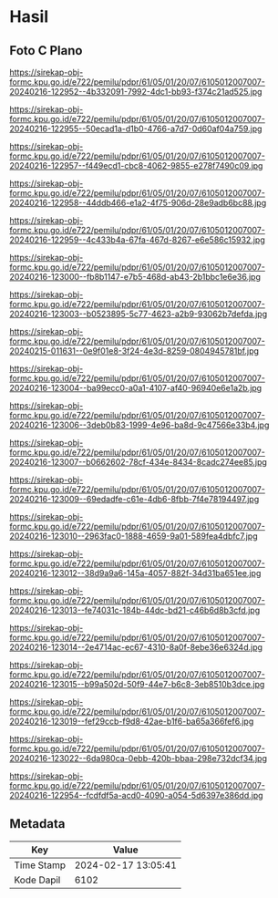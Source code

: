 # Hasil

## Foto C Plano

https://sirekap-obj-formc.kpu.go.id/e722/pemilu/pdpr/61/05/01/20/07/6105012007007-20240216-122952--4b332091-7992-4dc1-bb93-f374c21ad525.jpg

https://sirekap-obj-formc.kpu.go.id/e722/pemilu/pdpr/61/05/01/20/07/6105012007007-20240216-122955--50ecad1a-d1b0-4766-a7d7-0d60af04a759.jpg

https://sirekap-obj-formc.kpu.go.id/e722/pemilu/pdpr/61/05/01/20/07/6105012007007-20240216-122957--f449ecd1-cbc8-4062-9855-e278f7490c09.jpg

https://sirekap-obj-formc.kpu.go.id/e722/pemilu/pdpr/61/05/01/20/07/6105012007007-20240216-122958--44ddb466-e1a2-4f75-906d-28e9adb6bc88.jpg

https://sirekap-obj-formc.kpu.go.id/e722/pemilu/pdpr/61/05/01/20/07/6105012007007-20240216-122959--4c433b4a-67fa-467d-8267-e6e586c15932.jpg

https://sirekap-obj-formc.kpu.go.id/e722/pemilu/pdpr/61/05/01/20/07/6105012007007-20240216-123000--fb8b1147-e7b5-468d-ab43-2b1bbc1e6e36.jpg

https://sirekap-obj-formc.kpu.go.id/e722/pemilu/pdpr/61/05/01/20/07/6105012007007-20240216-123003--b0523895-5c77-4623-a2b9-93062b7defda.jpg

https://sirekap-obj-formc.kpu.go.id/e722/pemilu/pdpr/61/05/01/20/07/6105012007007-20240215-011631--0e9f01e8-3f24-4e3d-8259-0804945781bf.jpg

https://sirekap-obj-formc.kpu.go.id/e722/pemilu/pdpr/61/05/01/20/07/6105012007007-20240216-123004--ba99ecc0-a0a1-4107-af40-96940e6e1a2b.jpg

https://sirekap-obj-formc.kpu.go.id/e722/pemilu/pdpr/61/05/01/20/07/6105012007007-20240216-123006--3deb0b83-1999-4e96-ba8d-9c47566e33b4.jpg

https://sirekap-obj-formc.kpu.go.id/e722/pemilu/pdpr/61/05/01/20/07/6105012007007-20240216-123007--b0662602-78cf-434e-8434-8cadc274ee85.jpg

https://sirekap-obj-formc.kpu.go.id/e722/pemilu/pdpr/61/05/01/20/07/6105012007007-20240216-123009--69edadfe-c61e-4db6-8fbb-7f4e78194497.jpg

https://sirekap-obj-formc.kpu.go.id/e722/pemilu/pdpr/61/05/01/20/07/6105012007007-20240216-123010--2963fac0-1888-4659-9a01-589fea4dbfc7.jpg

https://sirekap-obj-formc.kpu.go.id/e722/pemilu/pdpr/61/05/01/20/07/6105012007007-20240216-123012--38d9a9a6-145a-4057-882f-34d31ba651ee.jpg

https://sirekap-obj-formc.kpu.go.id/e722/pemilu/pdpr/61/05/01/20/07/6105012007007-20240216-123013--fe74031c-184b-44dc-bd21-c46b6d8b3cfd.jpg

https://sirekap-obj-formc.kpu.go.id/e722/pemilu/pdpr/61/05/01/20/07/6105012007007-20240216-123014--2e4714ac-ec67-4310-8a0f-8ebe36e6324d.jpg

https://sirekap-obj-formc.kpu.go.id/e722/pemilu/pdpr/61/05/01/20/07/6105012007007-20240216-123015--b99a502d-50f9-44e7-b6c8-3eb8510b3dce.jpg

https://sirekap-obj-formc.kpu.go.id/e722/pemilu/pdpr/61/05/01/20/07/6105012007007-20240216-123019--fef29ccb-f9d8-42ae-b1f6-ba65a366fef6.jpg

https://sirekap-obj-formc.kpu.go.id/e722/pemilu/pdpr/61/05/01/20/07/6105012007007-20240216-123022--6da980ca-0ebb-420b-bbaa-298e732dcf34.jpg

https://sirekap-obj-formc.kpu.go.id/e722/pemilu/pdpr/61/05/01/20/07/6105012007007-20240216-122954--fcdfdf5a-acd0-4090-a054-5d6397e386dd.jpg


## Metadata

| Key        | Value               |
| ---------- | ------------------- |
| Time Stamp | 2024-02-17 13:05:41 |
| Kode Dapil | 6102                |



